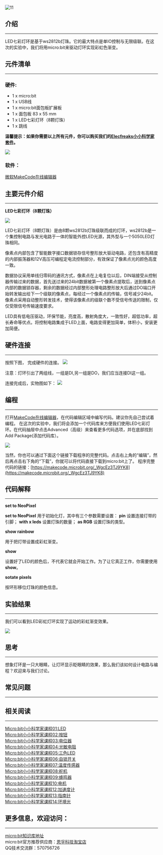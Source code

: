 ![11](https://i.imgur.com/F2gbRrO.jpg)    

## 介绍  
---

LED七彩灯环是基于ws2812b灯珠。它的最大特点是单IO控制与无限级联。在这次的实验中，我们将用micro:bit来驱动灯环实现彩虹色渐变。


## 元件清单  
---

### 硬件:  

- 1 x micro:bit
- 1 x USB线
- 1 x micro:bit面包板扩展板
- 1 x 面包板 83 x 55 mm
- 1 x LED七彩灯环（8颗灯珠）
- 1 x 跳线

**温馨提示：如果你需要以上所有元件，你可以购买我们的[Elecfreaks小小科学家套件](https://item.taobao.com/item.htm?spm=a1z10.1-c-s.w4024-17803785896.2.18dc3f94XOgpWg&id=562837851877&scene=taobao_shop)。**

![](https://i.imgur.com/W4tseua.jpg)

### 软件：

[微软MakeCode在线编辑器](https://makecode.microbit.org/)


## 主要元件介绍
---

**LED七彩灯环（8颗灯珠）**

![](https://i.imgur.com/NnNcXY9.jpg)

LED七彩灯环（8颗灯珠）是由8颗ws2812b灯珠级联而成的灯环，ws2812b是一个集控制电路与发光电路于一体的智能外控LED光源，其外型与一个5050LED灯珠相同。

像素点内部包含了智能数字接口数据锁存信号整形放大驱动电路，还包含有高精度的内部振荡器和12V高压可编程定电流控制部分，有效保证了像素点光的颜色高度一致。

数据协议采用单线归零码的通讯方式，像素点在上电复位以后，DIN端接受从控制器传输过来的数据，首先送过来的24bit数据被第一个像素点提取后，送到像素点内部的数据锁存器，剩余的数据经过内部整形处理电路整形放大后通过DO端口开始转发输出给下一个级联的像素点，每经过一个像素点的传输，信号减少24bit。像素点采用自动整形转发技术，使得该像素点的级联个数不受信号传送的限制，仅仅受限信号传输速度要求。

LED具有低电压驱动，环保节能，亮度高，散射角度大，一致性好，超低功率，超长寿命等优点。将控制电路集成于LED上面，电路变得更加简单，体积小，安装更加简便。


## 硬件连接  
---

按照下图， 完成硬件的连接。
![](https://i.imgur.com/LAPXCJp.jpg)

注意：灯环引出了两组线，一组是DI,另一组是DO，我们应当连接DI这一组。

连接完成后，实物图如下： 
![](https://i.imgur.com/lUdmz6q.jpg)  


## 编程  
---

打开[MakeCode在线编辑器](https://makecode.microbit.org/)，在代码编辑区域中编写代码。建议你先自己尝试着编程。
在这次的实验中，我们将会添加一个代码库来方便我们使用LED七彩灯环。在代码抽屉中点击Advanced（高级）来查看更多代码选项，并在底部找到Add Package(添加代码库）。

![](https://i.imgur.com/FwzImaX.gif)

当然，你也可以通过下面这个链接下载程序的完整代码。点击右上角的“编辑”，然后再点击右下角的“下载”，你就可以将代码直接下载到micro:bit上了。
程序完整代码的链接：[https://makecode.microbit.org/_WgcEz3TJ9YK8](https://makecode.microbit.org/_WgcEz3TJ9YK8)


## 代码解释  
---

**set to NeoPixel**  

**set to NeoPixel** 用于初始化灯，其中有三个参数需要设置： **pin** 设置连接灯带的引脚； **with x leds** 设置灯珠的数量； **as RGB** 设置灯珠的类型。

**show rainbow**  

用于把灯带设置成彩虹渐变。

**show**

设置好了LED的颜色后，不代表它就会开始工作。为了让它真正工作，你需要使用**show**。

**sotate pixels**

按环形移位灯珠的颜色信息。


## 实验结果  
---

我们可以看到LED彩虹灯环实现了运动的彩虹渐变效果。

![](https://i.imgur.com/23vhDKK.gif)


## 思考   
---

想象灯环是一只大眼睛，让灯环显示眨眼睛的效果，那么我们该如何设计电路与编程？欢迎来与我们讨论。


## 常见问题
---


## 相关阅读  
---

[Micro:bit小小科学家课程01:LED](/Micro_bit_Starter_Kit_Lesson_01_LED_CN/)                         
[Micro:bit小小科学家课程02:按钮](/Micro_bit_Starter_Kit_Lesson_02_Button_CN/)   
[Micro:bit小小科学家课程03:电位器](/Micro_bit_Starter_Kit_Lesson_03_Trimpot_CN/)   
[Micro:bit小小科学家课程04:光敏电阻](/Micro_bit_Starter_Kit_Lesson_04_Photocell_CN/)    
[Micro:bit小小科学家课程05:三色LED](/Micro_bit_Starter_Kit_Lesson_05_RGB_LED_CN/)    
[Micro:bit小小科学家课程06:自锁开关](/Micro_bit_Starter_Kit_Lesson_06_Self_lock_Switch_CN/)    
[Micro:bit小小科学家课程07:温度传感器](/Micro_bit_Starter_Kit_Lesson_07_Temperature_Sensor_CN/)    
[Micro:bit小小科学家课程08:舵机](/Micro_bit_Starter_Kit_Lesson_08_Servo_CN/)    
[Micro:bit小小科学家课程09:蜂鸣器](/Micro_bit_Starter_Kit_Lesson_09_Buzzer_CN/)    
[Micro:bit小小科学家课程10:电机](/Micro_bit_Starter_Kit_Lesson_10_Motor_CN/)      
[Micro:bit小小科学家课程12:加速度计](/Micro_bit_Starter_Kit_Lesson_12_Accelerometer_CN/)     
[Micro:bit小小科学家课程13:指南针](/Micro_bit_Starter_Kit_Lesson_13_Compass_CN/)     
[Micro:bit小小科学家课程14:环境光](/Micro_bit_Starter_Kit_Lesson_14_Ambient_Light_CN/)     


## 更多信息，欢迎访问：  
---
[micro:bit知识库地址](https://www.elecfreaks.com/learn-cn/)       
micro:bit官方推荐供应商：[恩孚科技淘宝店](https://shop69086944.taobao.com/?spm=a230r.7195193.1997079397.2.RSthR0)    
QQ技术交流群：570756726    
